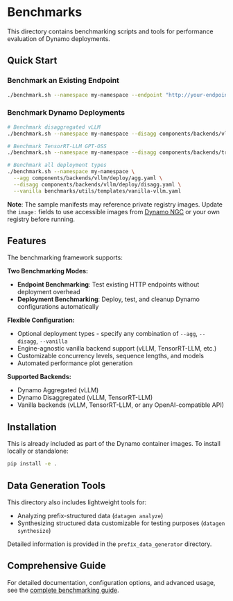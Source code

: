 <!-- # SPDX-FileCopyrightText: Copyright (c) 2025 NVIDIA CORPORATION & AFFILIATES. All rights reserved.
# SPDX-License-Identifier: Apache-2.0
#
# Licensed under the Apache License, Version 2.0 (the "License");
# you may not use this file except in compliance with the License.
# You may obtain a copy of the License at
#
# http://www.apache.org/licenses/LICENSE-2.0
#
# Unless required by applicable law or agreed to in writing, software
# distributed under the License is distributed on an "AS IS" BASIS,
# WITHOUT WARRANTIES OR CONDITIONS OF ANY KIND, either express or implied.
# See the License for the specific language governing permissions and
# limitations under the License. -->

# Benchmarks

This directory contains benchmarking scripts and tools for performance evaluation of Dynamo deployments.

## Quick Start

### Benchmark an Existing Endpoint
```bash
./benchmark.sh --namespace my-namespace --endpoint "http://your-endpoint:8000"
```

### Benchmark Dynamo Deployments
```bash
# Benchmark disaggregated vLLM
./benchmark.sh --namespace my-namespace --disagg components/backends/vllm/deploy/disagg.yaml

# Benchmark TensorRT-LLM GPT-OSS
./benchmark.sh --namespace my-namespace --disagg components/backends/trtllm/deploy/gpt-oss-disagg.yaml

# Benchmark all deployment types
./benchmark.sh --namespace my-namespace \
  --agg components/backends/vllm/deploy/agg.yaml \
  --disagg components/backends/vllm/deploy/disagg.yaml \
  --vanilla benchmarks/utils/templates/vanilla-vllm.yaml
```

**Note**: The sample manifests may reference private registry images. Update the `image:` fields to use accessible images from [Dynamo NGC](https://catalog.ngc.nvidia.com/orgs/nvidia/teams/ai-dynamo/collections/ai-dynamo/artifacts) or your own registry before running.

## Features

The benchmarking framework supports:

**Two Benchmarking Modes:**
- **Endpoint Benchmarking**: Test existing HTTP endpoints without deployment overhead
- **Deployment Benchmarking**: Deploy, test, and cleanup Dynamo configurations automatically

**Flexible Configuration:**
- Optional deployment types - specify any combination of `--agg`, `--disagg`, `--vanilla`
- Engine-agnostic vanilla backend support (vLLM, TensorRT-LLM, etc.)
- Customizable concurrency levels, sequence lengths, and models
- Automated performance plot generation

**Supported Backends:**
- Dynamo Aggregated (vLLM)
- Dynamo Disaggregated (vLLM, TensorRT-LLM)
- Vanilla backends (vLLM, TensorRT-LLM, or any OpenAI-compatible API)

## Installation

This is already included as part of the Dynamo container images. To install locally or standalone:

```bash
pip install -e .
```

## Data Generation Tools

This directory also includes lightweight tools for:
- Analyzing prefix-structured data (`datagen analyze`)
- Synthesizing structured data customizable for testing purposes (`datagen synthesize`)

Detailed information is provided in the `prefix_data_generator` directory.

## Comprehensive Guide

For detailed documentation, configuration options, and advanced usage, see the [complete benchmarking guide](../docs/benchmarks/benchmarking.md).
